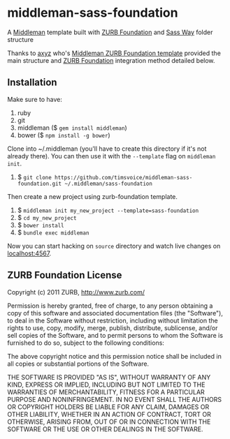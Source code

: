 
middleman-sass-foundation
=========================

A [Middleman](http://middlemanapp.com/) template built with [ZURB Foundation](http://foundation.zurb.com/) and [Sass Way](http://thesassway.com/beginner/how-to-structure-a-sass-project) folder structure

Thanks to [axyz](https://github/axyz) who's [Middleman ZURB Foundation template](https://github.com/axyz/middleman-zurb-foundation) provided the main structure and [ZURB Foundation](http://foundation.zurb.com/) integration method detailed below.

## Installation ##

Make sure to have:

1. ruby
1. git
1. middleman ($ `gem install middleman`)
1. bower ($ `npm install -g bower`)


Clone into ~/.middleman (you'll have to create this directory if it's not already there). You can then use it with the `--template` flag on `middleman init`.

1. $ `git clone https://github.com/timsvoice/middleman-sass-foundation.git ~/.middleman/sass-foundation`

Then create a new project using zurb-foundation template.

1. $ `middleman init my_new_project --template=sass-foundation`
1. $ `cd my_new_project`
1. $ `bower install`
1. $ `bundle exec middleman`

Now you can start hacking on `source` directory and watch live changes on [localhost:4567](http://localhost:4567).


## ZURB Foundation License ##

Copyright (c) 2011 ZURB, http://www.zurb.com/

Permission is hereby granted, free of charge, to any person obtaining
a copy of this software and associated documentation files (the
"Software"), to deal in the Software without restriction, including
without limitation the rights to use, copy, modify, merge, publish,
distribute, sublicense, and/or sell copies of the Software, and to
permit persons to whom the Software is furnished to do so, subject to
the following conditions:

The above copyright notice and this permission notice shall be
included in all copies or substantial portions of the Software.

THE SOFTWARE IS PROVIDED "AS IS", WITHOUT WARRANTY OF ANY KIND,
EXPRESS OR IMPLIED, INCLUDING BUT NOT LIMITED TO THE WARRANTIES OF
MERCHANTABILITY, FITNESS FOR A PARTICULAR PURPOSE AND
NONINFRINGEMENT. IN NO EVENT SHALL THE AUTHORS OR COPYRIGHT HOLDERS BE
LIABLE FOR ANY CLAIM, DAMAGES OR OTHER LIABILITY, WHETHER IN AN ACTION
OF CONTRACT, TORT OR OTHERWISE, ARISING FROM, OUT OF OR IN CONNECTION
WITH THE SOFTWARE OR THE USE OR OTHER DEALINGS IN THE SOFTWARE.


